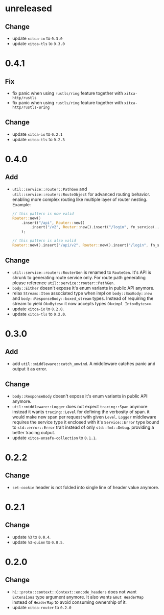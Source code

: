 # unreleased
## Change
- update `xitca-io` to `0.3.0`
- update `xitca-tls` to `0.3.0`

# 0.4.1
## Fix
- fix panic when using `rustls/ring` feature together with `xitca-http/rustls`
- fix panic when using `rustls/ring` feature together with `xitca-http/rustls-uring`

## Change
- update `xitca-io` to `0.2.1`
- update `xitca-tls` to `0.2.3`

# 0.4.0
## Add
- `util::service::router::PathGen` and `util::service::router::RouteObject` for advanced routing behavior. enabling more complex routing like multiple layer of router nesting. Example:
    ```rust
    // this pattern is now valid
    Router::new()
        .insert("/api", Router::new()
            .insert("/v2", Router::new().insert("/login", fn_service(..)))
        );
    
    // this pattern is also valid
    Router::new().insert("/api/v2", Router::new().insert("/login", fn_service(..)));
    ```

## Change
- `util::service::router::RouterGen` is renamed to `RouteGen`. It's API is shrunk to generating route service only. For route path generating please reference `util::service::router::PathGen`.
- `body::Either` doesn't expose it's enum variants in public API anymore.
- relax `Stream::Item` associated type when impl on `body::BoxBody::new` and `body::ResponseBody::boxed_stream` types. Instead of requiring the stream to yield `Ok<Bytes>` it now accepts types `Ok<impl Into<Bytes>>`.
- update `xitca-io` to `0.2.0`.
- update `xitca-tls` to `0.2.0`.

# 0.3.0
## Add
- add `util::middleware::catch_unwind`. A middleware catches panic and output it as error.

## Change
- `body::ResponseBody` doesn't expose it's enum variants in public API anymore.
- `util::middleware::Logger` does not expect `tracing::Span` anymore instead it wants `tracing::Level` for defining the verbosity of span. it would make new span per request with given `Level`. `Logger` middleware requires the service type it enclosed with it's `Service::Error` type bound to `std::error::Error` trait instead of only `std::fmt::Debug`. providing a better tracing output.
- update `xitca-unsafe-collection` to `0.1.1`.

# 0.2.2
## Change
- `set-cookie` header is not folded into single line of header value anymore.

# 0.2.1
## Change
- update `h3` to `0.0.4`.
- update `h3-quinn` to `0.0.5`.

# 0.2.0
## Change
- `h1::proto::context::Context::encode_headers` does not want `Extensions` type argument anymore. It also wants `&mut HeaderMap` instead of `HeaderMap` to avoid consuming ownership of it.
- update `xitca-router` to `0.2.0`
